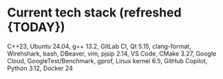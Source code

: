 # Current tech stack (refreshed {TODAY})

C++23, Ubuntu 24.04, g++ 13.2, GitLab CI, Qt 5.15, clang-format, Wirehshark, bash, DBeaver, vim, pjsip 2.14, VS Code, CMake 3.27, Google Cloud, GoogleTest/Benchmark, gprof, Linux kernel 6.5, GitHub Copilot, Python 3.12, Docker 24

